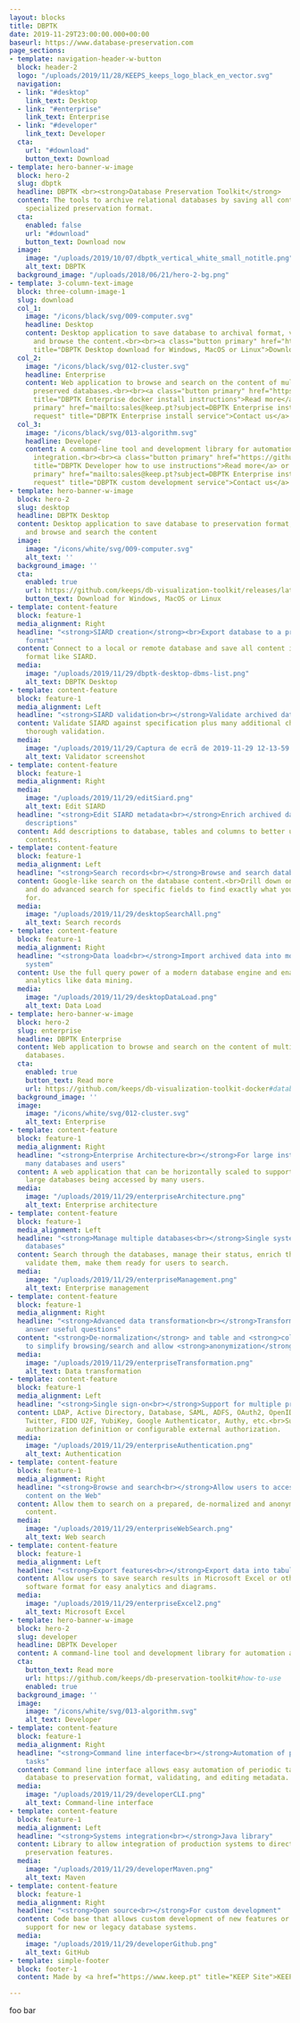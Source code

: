 ```yaml
---
layout: blocks
title: DBPTK
date: 2019-11-29T23:00:00.000+00:00
baseurl: https://www.database-preservation.com
page_sections:
- template: navigation-header-w-button
  block: header-2
  logo: "/uploads/2019/11/28/KEEPS_keeps_logo_black_en_vector.svg"
  navigation:
  - link: "#desktop"
    link_text: Desktop
  - link: "#enterprise"
    link_text: Enterprise
  - link: "#developer"
    link_text: Developer
  cta:
    url: "#download"
    button_text: Download
- template: hero-banner-w-image
  block: hero-2
  slug: dbptk
  headline: DBPTK <br><strong>Database Preservation Toolkit</strong>
  content: The tools to archive relational databases by saving all content into a
    specialized preservation format.
  cta:
    enabled: false
    url: "#download"
    button_text: Download now
  image:
    image: "/uploads/2019/10/07/dbptk_vertical_white_small_notitle.png"
    alt_text: DBPTK
  background_image: "/uploads/2018/06/21/hero-2-bg.png"
- template: 3-column-text-image
  block: three-column-image-1
  slug: download
  col_1:
    image: "/icons/black/svg/009-computer.svg"
    headline: Desktop
    content: Desktop application to save database to archival format, validate it
      and browse the content.<br><br><a class="button primary" href="https://github.com/keeps/db-visualization-toolkit/releases/latest"
      title="DBPTK Desktop download for Windows, MacOS or Linux">Download</a>
  col_2:
    image: "/icons/black/svg/012-cluster.svg"
    headline: Enterprise
    content: Web application to browse and search on the content of multiple large
      preserved databases.<br><br><a class="button primary" href="https://github.com/keeps/db-visualization-toolkit-docker#database-preservation-toolkit-enterprise-deploy-as-docker"
      title="DBPTK Enterprise docker install instructions">Read more</a> or <a class="button
      primary" href="mailto:sales@keep.pt?subject=DBPTK Enterprise installation service
      request" title="DBPTK Enterprise install service">Contact us</a>
  col_3:
    image: "/icons/black/svg/013-algorithm.svg"
    headline: Developer
    content: A command-line tool and development library for automation and system
      integration.<br><br><a class="button primary" href="https://github.com/keeps/db-preservation-toolkit#how-to-use"
      title="DBPTK Developer how to use instructions">Read more</a> or <a class="button
      primary" href="mailto:sales@keep.pt?subject=DBPTK Enterprise installation service
      request" title="DBPTK custom development service">Contact us</a>
- template: hero-banner-w-image
  block: hero-2
  slug: desktop
  headline: DBPTK Desktop
  content: Desktop application to save database to preservation format, validate it,
    and browse and search the content
  image:
    image: "/icons/white/svg/009-computer.svg"
    alt_text: ''
  background_image: ''
  cta:
    enabled: true
    url: https://github.com/keeps/db-visualization-toolkit/releases/latest
    button_text: Download for Windows, MacOS or Linux
- template: content-feature
  block: feature-1
  media_alignment: Right
  headline: "<strong>SIARD creation</strong><br>Export database to a preservation
    format"
  content: Connect to a local or remote database and save all content into a preservation
    format like SIARD.
  media:
    image: "/uploads/2019/11/29/dbptk-desktop-dbms-list.png"
    alt_text: DBPTK Desktop
- template: content-feature
  block: feature-1
  media_alignment: Left
  headline: "<strong>SIARD validation<br></strong>Validate archived database"
  content: Validate SIARD against specification plus many additional checks for a
    thorough validation.
  media:
    image: "/uploads/2019/11/29/Captura de ecrã de 2019-11-29 12-13-59.png"
    alt_text: Validator screenshot
- template: content-feature
  block: feature-1
  media_alignment: Right
  media:
    image: "/uploads/2019/11/29/editSiard.png"
    alt_text: Edit SIARD
  headline: "<strong>Edit SIARD metadata<br></strong>Enrich archived database with
    descriptions"
  content: Add descriptions to database, tables and columns to better understand its
    contents.
- template: content-feature
  block: feature-1
  media_alignment: Left
  headline: "<strong>Search records<br></strong>Browse and search database content"
  content: Google-like search on the database content.<br>Drill down on specific tables
    and do advanced search for specific fields to find exactly what you are looking
    for.
  media:
    image: "/uploads/2019/11/29/desktopSearchAll.png"
    alt_text: Search records
- template: content-feature
  block: feature-1
  media_alignment: Right
  headline: "<strong>Data load<br></strong>Import archived data into modern database
    system"
  content: Use the full query power of a modern database engine and enable advanced
    analytics like data mining.
  media:
    image: "/uploads/2019/11/29/desktopDataLoad.png"
    alt_text: Data Load
- template: hero-banner-w-image
  block: hero-2
  slug: enterprise
  headline: DBPTK Enterprise
  content: Web application to browse and search on the content of multiple large preserved
    databases.
  cta:
    enabled: true
    button_text: Read more
    url: https://github.com/keeps/db-visualization-toolkit-docker#database-preservation-toolkit-enterprise-deploy-as-docker
  background_image: ''
  image:
    image: "/icons/white/svg/012-cluster.svg"
    alt_text: Enterprise
- template: content-feature
  block: feature-1
  media_alignment: Right
  headline: "<strong>Enterprise Architecture<br></strong>For large institutions with
    many databases and users"
  content: A web application that can be horizontally scaled to support many very
    large databases being accessed by many users.
  media:
    image: "/uploads/2019/11/29/enterpriseArchitecture.png"
    alt_text: Enterprise architecture
- template: content-feature
  block: feature-1
  media_alignment: Left
  headline: "<strong>Manage multiple databases<br></strong>Single system, multiple
    databases"
  content: Search through the databases, manage their status, enrich their metadata,
    validate them, make them ready for users to search.
  media:
    image: "/uploads/2019/11/29/enterpriseManagement.png"
    alt_text: Enterprise management
- template: content-feature
  block: feature-1
  media_alignment: Right
  headline: "<strong>Advanced data transformation<br></strong>Transform content to
    answer useful questions"
  content: "<strong>De-normalization</strong> and table and <strong>column hiding</strong>,
    to simplify browsing/search and allow <strong>anonymization</strong> of content."
  media:
    image: "/uploads/2019/11/29/enterpriseTransformation.png"
    alt_text: Data transformation
- template: content-feature
  block: feature-1
  media_alignment: Left
  headline: "<strong>Single sign-on<br></strong>Support for multiple protocols"
  content: LDAP, Active Directory, Database, SAML, ADFS, OAuth2, OpenID, Google, Facebook,
    Twitter, FIDO U2F, YubiKey, Google Authenticator, Authy, etc.<br>Supports internal
    authorization definition or configurable external authorization.
  media:
    image: "/uploads/2019/11/29/enterpriseAuthentication.png"
    alt_text: Authentication
- template: content-feature
  block: feature-1
  media_alignment: Right
  headline: "<strong>Browse and search<br></strong>Allow users to access database
    content on the Web"
  content: Allow them to search on a prepared, de-normalized and anonymized database
    content.
  media:
    image: "/uploads/2019/11/29/enterpriseWebSearch.png"
    alt_text: Web search
- template: content-feature
  block: feature-1
  media_alignment: Left
  headline: "<strong>Export features<br></strong>Export data into tabular data"
  content: Allow users to save search results in Microsoft Excel or other spreadsheet
    software format for easy analytics and diagrams.
  media:
    image: "/uploads/2019/11/29/enterpriseExcel2.png"
    alt_text: Microsoft Excel
- template: hero-banner-w-image
  block: hero-2
  slug: developer
  headline: DBPTK Developer
  content: A command-line tool and development library for automation and system integration.
  cta:
    button_text: Read more
    url: https://github.com/keeps/db-preservation-toolkit#how-to-use
    enabled: true
  background_image: ''
  image:
    image: "/icons/white/svg/013-algorithm.svg"
    alt_text: Developer
- template: content-feature
  block: feature-1
  media_alignment: Right
  headline: "<strong>Command line interface<br></strong>Automation of periodic preservation
    tasks"
  content: Command line interface allows easy automation of periodic tasks like saving
    database to preservation format, validating, and editing metadata.
  media:
    image: "/uploads/2019/11/29/developerCLI.png"
    alt_text: Command-line interface
- template: content-feature
  block: feature-1
  media_alignment: Left
  headline: "<strong>Systems integration<br></strong>Java library"
  content: Library to allow integration of production systems to directly use database
    preservation features.
  media:
    image: "/uploads/2019/11/29/developerMaven.png"
    alt_text: Maven
- template: content-feature
  block: feature-1
  media_alignment: Right
  headline: "<strong>Open source<br></strong>For custom development"
  content: Code base that allows custom development of new features or specialized
    support for new or legacy database systems.
  media:
    image: "/uploads/2019/11/29/developerGithub.png"
    alt_text: GitHub
- template: simple-footer
  block: footer-1
  content: Made by <a href="https://www.keep.pt" title="KEEP Site">KEEP</a> with ❤︎

---
```

foo bar